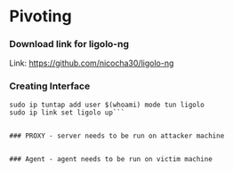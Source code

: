# Pivoting

### Download link for ligolo-ng<br/>
Link: https://github.com/nicocha30/ligolo-ng<br/>

### Creating Interface
``` #Creating interface and starting it.
sudo ip tuntap add user $(whoami) mode tun ligolo
sudo ip link set ligolo up```


### PROXY - server needs to be run on attacker machine


### Agent - agent needs to be run on victim machine
